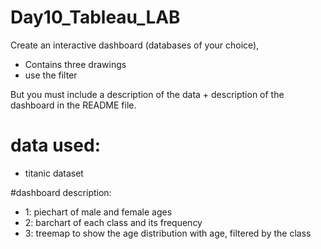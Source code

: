 # Day10_Tableau_LAB


Create an interactive dashboard (databases of your choice),

- Contains three drawings
- use the filter

But you must include a description of the data + description of the dashboard in the README file.
# data used:
- titanic dataset

#dashboard description:
- 1: piechart of male and female ages
- 2: barchart of each class and its frequency
- 3: treemap to show the age distribution with age, filtered by the class
